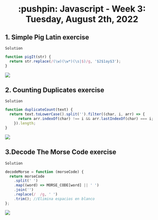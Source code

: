 <h1 align="center">:pushpin: Javascript - Week 3: Tuesday, August 2th, 2022</h1>

<h2>1. Simple Pig Latin exercise</h2>

`Solution`

```javascript
function pigIt(str) {
  return str.replace(/(\w)(\w*)(\s|$)/g, '$2$1ay$3');
}
```
<img src="https://i.ibb.co/Q9zXxgH/imagen-2022-08-09-191522305.png">

<h2>2. Counting Duplicates exercise</h2>

`Solution`

```javascript
function duplicateCount(text) {
  return text.toLowerCase().split('').filter((char, i, arr) => {
      return arr.indexOf(char) !== i && arr.lastIndexOf(char) === i;
    }).length;
}
```
<img src="https://i.ibb.co/yPBMYf2/imagen-2022-08-09-192433452.png">

<h2>3.Decode The Morse Code exercise</h2>

`Solution`

```javascript
decodeMorse = function (morseCode) {
  return morseCode
    .split(' ')
    .map((word) => MORSE_CODE[word] || ' ')
    .join('')
    .replace(/  /g, ' ')
    .trim(); //Elimina espacios en blanco
};
```
<img src="https://i.ibb.co/DYwLhZ7/imagen-2022-08-09-193838177.png" >
